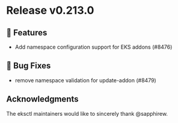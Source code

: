 # Release v0.213.0

## 🚀 Features

- Add namespace configuration support for EKS addons (#8476)

## 🐛 Bug Fixes

- remove namespace validation for update-addon (#8479)

## Acknowledgments

The eksctl maintainers would like to sincerely thank @sapphirew.

